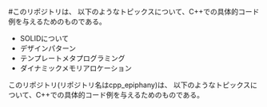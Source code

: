 #このリポジトリは、
以下のようなトピックスについて、C++での具体的コード例を与えるためのものである。

* SOLIDについて
* デザインパターン
* テンプレートメタプログラミング
* ダイナミックメモリアロケーション

このリポジトリ(リポジトリ名はcpp_epiphany)は、
以下のようなトピックスについて、C++での具体的コード例を与えるためのものである。


